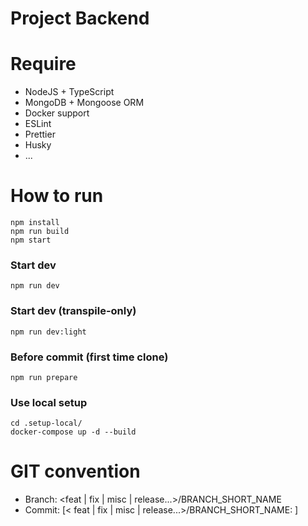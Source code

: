 # Project Backend

# Require

- NodeJS + TypeScript
- MongoDB + Mongoose ORM
- Docker support
- ESLint
- Prettier
- Husky
- ...

# How to run

```
npm install
npm run build
npm start
```

### Start dev

```
npm run dev
```

### Start dev (transpile-only)

```
npm run dev:light
```

### Before commit (first time clone)

```
npm run prepare
```

### Use local setup

```
cd .setup-local/
docker-compose up -d --build
```

# GIT convention

- Branch: <feat | fix | misc | release...>/BRANCH_SHORT_NAME
- Commit: [< feat | fix | misc | release...>/BRANCH_SHORT_NAME: <short description >]
